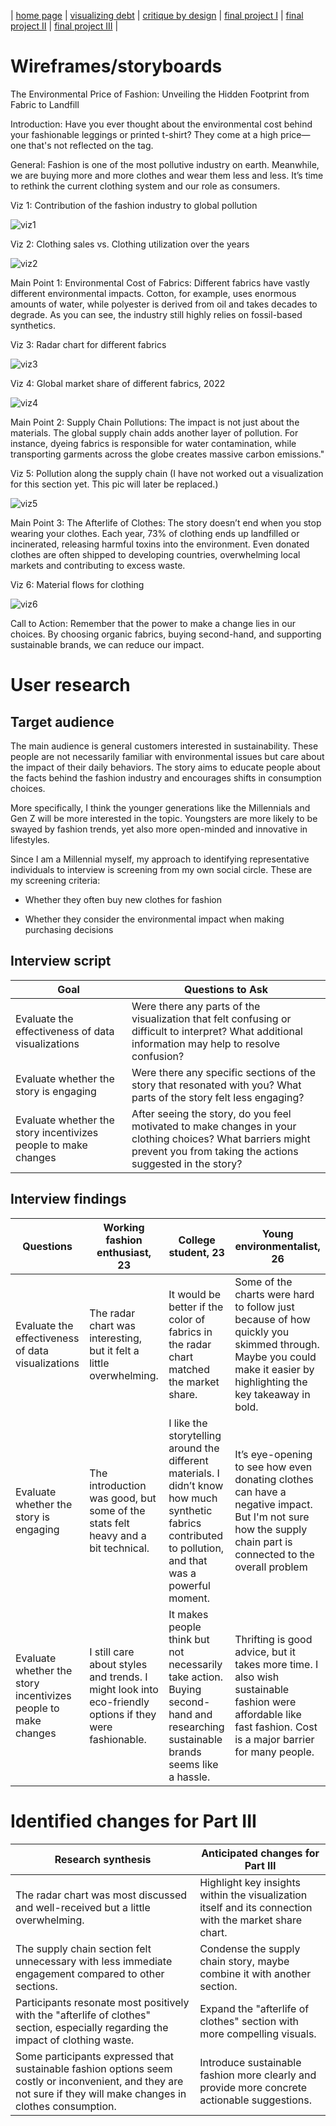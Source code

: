 | [home page](https://ashwang623.github.io/portfolio/) | [visualizing debt](/dataviz2.md) | [critique by design](/MakeoverMonday.md) | [final project I](/final_project_1.md) | [final project II](/final_project_2.md) | [final project III](final_project_3.md) |

# Wireframes/storyboards
The Environmental Price of Fashion: Unveiling the Hidden Footprint from Fabric to Landfill

Introduction: Have you ever thought about the environmental cost behind your fashionable leggings or printed t-shirt? They come at a high price—one that's not reflected on the tag.

General: Fashion is one of the most pollutive industry on earth. Meanwhile, we are buying more and more clothes and wear them less and less. It’s time to rethink the current clothing system and our role as consumers.

Viz 1: Contribution of the fashion industry to global pollution

![viz1](viz1.png)

Viz 2: Clothing sales vs. Clothing utilization over the years

![viz2](viz2.png)

Main Point 1: Environmental Cost of Fabrics: Different fabrics have vastly different environmental impacts. Cotton, for example, uses enormous amounts of water, while polyester is derived from oil and takes decades to degrade. As you can see, the industry still highly relies on fossil-based synthetics.

Viz 3: Radar chart for different fabrics

![viz3](viz3.png)

Viz 4: Global market share of different fabrics, 2022

![viz4](viz4.png)

Main Point 2: Supply Chain Pollutions: The impact is not just about the materials. The global supply chain adds another layer of pollution. For instance, dyeing fabrics is responsible for water contamination, while transporting garments across the globe creates massive carbon emissions."

Viz 5: Pollution along the supply chain (I have not worked out a visualization for this section yet. This pic will later be replaced.)

![viz5](viz5.png)

Main Point 3: The Afterlife of Clothes: The story doesn’t end when you stop wearing your clothes. Each year, 73% of clothing ends up landfilled or incinerated, releasing harmful toxins into the environment. Even donated clothes are often shipped to developing countries, overwhelming local markets and contributing to excess waste.

Viz 6: Material flows for clothing

![viz6](viz6.png)

Call to Action: Remember that the power to make a change lies in our choices. By choosing organic fabrics, buying second-hand, and supporting sustainable brands, we can reduce our impact. 

# User research 

## Target audience

The main audience is general customers interested in sustainability. These people are not necessarily familiar with environmental issues but care about the impact of their daily behaviors. The story aims to educate people about the facts behind the fashion industry and encourages shifts in consumption choices.

More specifically, I think the younger generations like the Millennials and Gen Z will be more interested in the topic. Youngsters are more likely to be swayed by fashion trends, yet also more open-minded and innovative in lifestyles.

Since I am a Millennial myself, my approach to identifying representative individuals to interview is screening from my own social circle. These are my screening criteria:

 - Whether they often buy new clothes for fashion
  
 - Whether they consider the environmental impact when making purchasing decisions

## Interview script

| Goal | Questions to Ask |
|------|------------------|
|  Evaluate the effectiveness of data visualizations    |  Were there any parts of the visualization that felt confusing or difficult to interpret?  What additional information may help to resolve confusion?            |
|  Evaluate whether the story is engaging    | Were there any specific sections of the story that resonated with you? What parts of the story felt less engaging?                |
|  Evaluate whether the story incentivizes people to make changes   | After seeing the story, do you feel motivated to make changes in your clothing choices? What barriers might prevent you from taking the actions suggested in the story?                |


## Interview findings

| Questions               | Working fashion enthusiast, 23 | College student, 23 | Young environmentalist, 26 |
|-------------------------|--------------------------------|-------------|-------------|
| Evaluate the effectiveness of data visualizations | The radar chart was interesting, but it felt a little overwhelming.|It would be better if the color of fabrics in the radar chart matched the market share.| Some of the charts were hard to follow just because of how quickly you skimmed through. Maybe you could make it easier by highlighting the key takeaway in bold.|
| Evaluate whether the story is engaging | The introduction was good, but some of the stats felt heavy and a bit technical. |I like the storytelling around the different materials. I didn’t know how much synthetic fabrics contributed to pollution, and that was a powerful moment.| It’s eye-opening to see how even donating clothes can have a negative impact. But I'm not sure how the supply chain part is connected to the overall problem |
| Evaluate whether the story incentivizes people to make changes   |I still care about styles and trends. I might look into eco-friendly options if they were fashionable.| It makes people think but not necessarily take action. Buying second-hand and researching sustainable brands seems like a hassle.| Thrifting is good advice, but it takes more time. I also wish sustainable fashion were affordable like fast fashion. Cost is a major barrier for many people. |


# Identified changes for Part III

| Research synthesis                       | Anticipated changes for Part III                                                |
|------------------------------------------|---------------------------------------------------------------------------------|
| The radar chart was most discussed and well-received but a little overwhelming. | Highlight key insights within the visualization itself and its connection with the market share chart. |
| The supply chain section felt unnecessary with less immediate engagement compared to other sections. |  Condense the supply chain story, maybe combine it with another section. |
| Participants resonate most positively with the "afterlife of clothes" section, especially regarding the impact of clothing waste. |  Expand the "afterlife of clothes" section with more compelling visuals.|
| Some participants expressed that sustainable fashion options seem costly or inconvenient, and they are not sure if they will make changes in clothes consumption. | Introduce sustainable fashion more clearly and provide more concrete actionable suggestions.|

